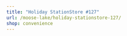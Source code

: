 ```yaml
---
title: "Holiday StationStore #127"
url: /moose-lake/holiday-stationstore-127/
shop: convenience
---
```

